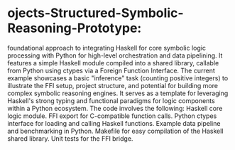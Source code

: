 # ojects-Structured-Symbolic-Reasoning-Prototype:
foundational approach to integrating Haskell for core symbolic logic processing with Python for high-level orchestration and data pipelining. It features a simple Haskell module compiled into a shared library, callable from Python using ctypes via a Foreign Function Interface. 
The current example showcases a basic "inference" task (counting positive integers) to illustrate the FFI setup, project structure, and potential for building more complex symbolic reasoning engines. It serves as a template for leveraging Haskell's strong typing and functional paradigms for logic components within a Python ecosystem.
The code involves the following: Haskell core logic module.
FFI export for C-compatible function calls.
Python ctypes interface for loading and calling Haskell functions.
Example data pipeline and benchmarking in Python.
Makefile for easy compilation of the Haskell shared library.
Unit tests for the FFI bridge.

